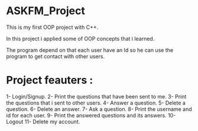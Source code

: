 # ASKFM_Project
This is my first OOP project with C++.

In this project i applied some of OOP concepts that i learned.

The program depend on that each user have an Id so he can use the program to get contact with other users.

# Project feauters :
1- Login/Signup.
2- Print the questions that have been sent to me.
3- Print the questions that i sent to other users.
4- Answer a question.
5- Delete a question.
6- Delete an answer.
7- Ask a question.
8- Print the username and id for each user.
9- Print the answered questions and its answers.
10- Logout
11- Delete my account.




